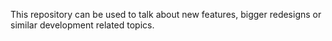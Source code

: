 This repository can be used to talk about new features, bigger redesigns or similar development related topics.
